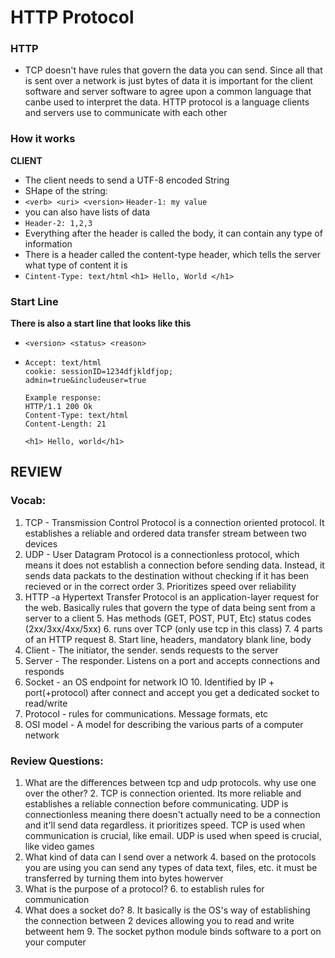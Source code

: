 # HTTP Protocol

### HTTP
* TCP doesn't have rules that govern the data you can send. Since all that is sent over a network is just bytes of data it is important for the client software and server software to agree upon a common language that canbe used to interpret the data. HTTP protocol is a language clients and servers use to communicate with each other


### How it works

**CLIENT**
* The client needs to send a UTF-8 encoded String
* SHape of the string:
* `<verb> <uri> <version>` `Header-1: my value`
* you can also have lists of data
* `Header-2: 1,2,3`
* Everything after the header is called the body, it can contain any type of information
* There is a header called the content-type header, which tells the server what type of content it is
* `Cintent-Type: text/html` `<h1> Hello, World </h1>`
### Start Line
**There is also a start line that looks like this**
* `<version> <status> <reason>`
* ```GET /index.html HTTP/1.1
  Accept: text/html
  cookie: sessionID=1234dfjkldfjop;
  admin=true&includeuser=true
    
  Example response:
  HTTP/1.1 200 Ok
  Content-Type: text/html
  Content-Length: 21
    
  <h1> Hello, world</h1>
  ```


## REVIEW

### Vocab:
1. TCP - Transmission Control Protocol is a connection oriented protocol. It establishes a reliable and ordered data transfer stream between two devices
2. UDP - User Datagram Protocol is a connectionless protocol, which means it does not establish a connection before sending data. Instead, it sends data packats to the destination without checking if it has been recieved or in the correct order
   3. Prioritizes speed over reliability
4. HTTP -a Hypertext Transfer Protocol is an application-layer request for the web. Basically rules that govern the type of data being sent from a server to a client
   5. Has methods (GET, POST, PUT, Etc) status codes (2xx/3xx/4xx/5xx)
   6. runs over TCP (only use tcp in this class)
   7. 4 parts of an HTTP request
      8. Start line, headers, mandatory blank line, body
7. Client - The initiator, the sender. sends requests to the server
8. Server - The responder. Listens on a port and accepts connections and responds
9. Socket - an OS endpoint for network IO
   10. Identified by IP + port(+protocol) after connect and accept you get a dedicated socket to read/write
11. Protocol - rules for communications. Message formats, etc
12. OSI model - A model for describing the various parts of a computer network

### Review Questions:
1. What are the differences between tcp and udp protocols. why use one over the other?
   2. TCP is connection oriented. Its more reliable and establishes a reliable connection before communicating. UDP is connectionless meaning there doesn't actually need to be a connection and it'll send data regardless. it prioritizes speed. TCP is used when communication is crucial, like email. UDP is used when speed is crucial, like video games
3. What kind of data can I send over a network
   4. based on the protocols you are using you can send any types of data text, files, etc. it must be transferred by turning them into bytes howerver
5. What is the purpose of a protocol?
   6. to establish rules for communication
7. What does a socket do?
   8. It basically is the OS's way of establishing the connection between 2 devices allowing you to read and write betweent hem
   9. The socket python module binds software to a port on your computer
